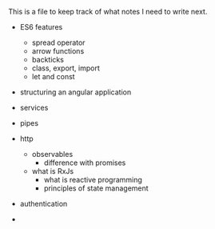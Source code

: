 This is a file to keep track of what notes I need to write next.

- ES6 features
    - spread operator
    - arrow functions
    - backticks
    - class, export, import
    - let and const

- structuring an angular application
- services
- pipes
- http
    - observables
        - difference with promises
    - what is RxJs
        - what is reactive programming
        - principles of state management
- authentication
- 